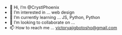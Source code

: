 - 👋 Hi, I’m @CrystlPhoenix
- 👀 I’m interested in ... web design
- 🌱 I’m currently learning ... JS, Python, Python
- 💞️ I’m looking to collaborate on ...
- 📫 How to reach me ... victoryajigbotosho@gmail.com

<!---
CrystlPhoenix/CrystlPhoenix is a ✨ special ✨ repository because its `README.md` (this file) appears on your GitHub profile.
You can click the Preview link to take a look at your changes.
--->
